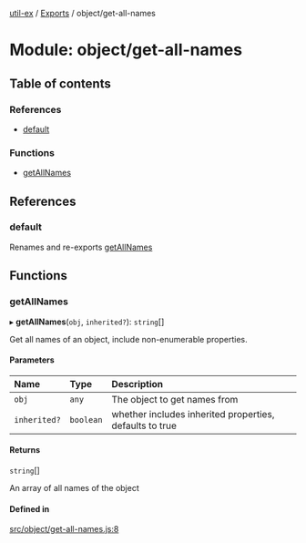 [util-ex](../README.md) / [Exports](../modules.md) / object/get-all-names

# Module: object/get-all-names

## Table of contents

### References

- [default](object_get_all_names.md#default)

### Functions

- [getAllNames](object_get_all_names.md#getallnames)

## References

### default

Renames and re-exports [getAllNames](object_get_all_names.md#getallnames)

## Functions

### getAllNames

▸ **getAllNames**(`obj`, `inherited?`): `string`[]

Get all names of an object, include non-enumerable properties.

#### Parameters

| Name | Type | Description |
| :------ | :------ | :------ |
| `obj` | `any` | The object to get names from |
| `inherited?` | `boolean` | whether includes inherited properties, defaults to true |

#### Returns

`string`[]

An array of all names of the object

#### Defined in

[src/object/get-all-names.js:8](https://github.com/snowyu/util-ex.js/blob/d94968d/src/object/get-all-names.js#L8)
